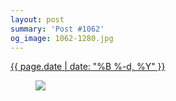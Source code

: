 ```yaml
---
layout: post
summary: 'Post #1062'
og_image: 1062-1280.jpg
---
```


<div class="post">
 <time>
  <a href="/1062">
   {{ page.date | date: "%B %-d, %Y" }}
  </a>
 </time>
 <a href="/1062">
  <figure data-taken="2/8/2020">
   <img sizes="(min-width: 700px) 50vw, calc(100vw - 2rem)" src="{{ site.assets_url }}/1062-640.jpg" srcset="{{ site.assets_url }}/1062-320.jpg 320w, {{ site.assets_url }}/1062-640.jpg 640w, {{ site.assets_url }}/1062-960.jpg 960w, {{ site.assets_url }}/1062-1280.jpg 1280w"/>
  </figure>
 </a>
</div>
